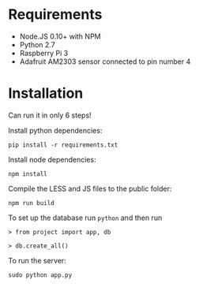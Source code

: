 # Requirements

* Node.JS 0.10+ with NPM
* Python 2.7
* Raspberry Pi 3
* Adafruit AM2303 sensor connected to pin number 4

# Installation

Can run it in only 6 steps!


Install python dependencies:

`pip install -r requirements.txt`

Install node dependencies:

`npm install`

Compile the LESS and JS files to the public folder:

`npm run build`

To set up the database run `python` and then run

`> from project import app, db`

`> db.create_all()`


To run the server:

`sudo python app.py`